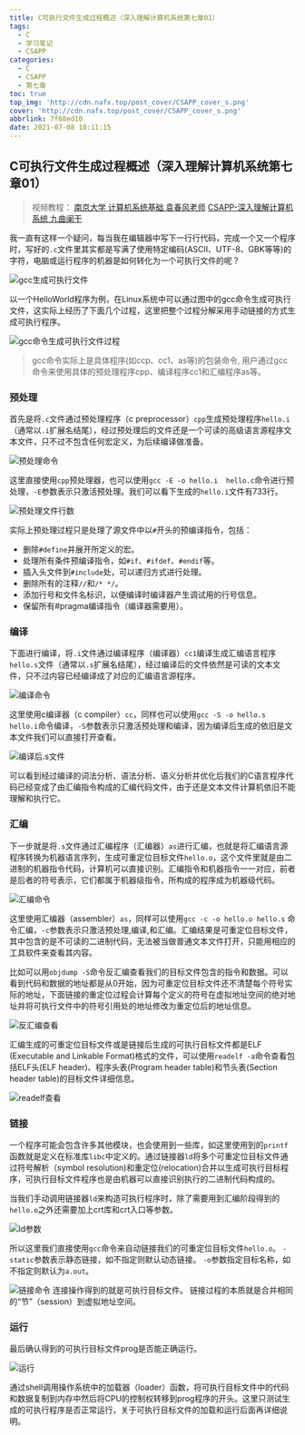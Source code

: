 ```yaml
---
title: C可执行文件生成过程概述（深入理解计算机系统第七章01）
tags:
  - C
  - 学习笔记
  - CSAPP
categories:
  - C
  - CSAPP
  - 第七章
toc: true
top_img: 'http://cdn.nafx.top/post_cover/CSAPP_cover_s.png'
cover: 'http://cdn.nafx.top/post_cover/CSAPP_cover_s.png'
abbrlink: 7f68ed10
date: 2021-07-08 10:11:15
---
```


## C可执行文件生成过程概述（深入理解计算机系统第七章01） 

> 视频教程：
> [南京大学 计算机系统基础 袁春风老师](https://www.bilibili.com/video/BV1kE411X7S5)
> [CSAPP-深入理解计算机系统 九曲阑干](https://www.bilibili.com/video/BV1X34y1o7zq)

我一直有这样一个疑问，每当我在编辑器中写下一行行代码，完成一个又一个程序时，写好的`.c`文件里其实都是写满了使用特定编码(ASCII、UTF-8、GBK等等)的字符，电脑或运行程序的机器是如何转化为一个可执行文件的呢？

![gcc生成可执行文件](http://cdn.nafx.top/post_cover/20220824170053.png)

以一个HelloWorld程序为例，在Linux系统中可以通过图中的gcc命令生成可执行文件，这实际上经历了下面几个过程，这里把整个过程分解采用手动链接的方式生成可执行程序。

![gcc命令生成可执行文件过程](http://cdn.nafx.top/post_cover/6539f58189a6cfef1e659c5c682417e2.jpg)

> gcc命令实际上是具体程序(如ccp、cc1、as等)的包装命令,
> 用户通过gcc命令来使用具体的预处理程序cpp、编译程序cc1和汇编程序as等。

### 预处理

首先是将`.c`文件通过预处理程序（c preprocessor）`cpp`生成预处理程序`hello.i`（通常以`.i`扩展名结尾），经过预处理后的文件还是一个可读的高级语言源程序文本文件，只不过不包含任何宏定义，为后续编译做准备。

![预处理命令](http://cdn.nafx.top/post_cover/20220827145644.png)

这里直接使用`cpp`预处理器，也可以使用`gcc -E -o hello.i  hello.c`命令进行预处理，`-E`参数表示只激活预处理。我们可以看下生成的`hello.i`文件有733行。

![预处理文件行数](http://cdn.nafx.top/post_cover/20220827151615.png)

实际上预处理过程只是处理了源文件中以`#`开头的预编译指令，包括：

- 删除`#define`并展开所定义的宏。
- 处理所有条件预编译指令，如`#if`、`#ifdef`、`#endif`等。
- 插入头文件到`#include`处，可以递归方式进行处理。
- 删除所有的注释`//`和`/* */`。
- 添加行号和文件名标识，以便编译时编译器产生调试用的行号信息。
- 保留所有#pragma编译指令（编译器需要用）。

### 编译

下面进行编译，将`.i`文件通过编译程序（编译器）`cc1`编译生成汇编语言程序`hello.s`文件（通常以`.s`扩展名结尾），经过编译后的文件依然是可读的文本文件，只不过内容已经编译成了对应的汇编语言源程序。

![编译命令](http://cdn.nafx.top/post_cover/20220827153119.png)

这里使用c编译器（c compiler）`cc`，同样也可以使用`gcc -S -o hello.s hello.i`命令编译，`-S`参数表示只激活预处理和编译，因为编译后生成的依旧是文本文件我们可以直接打开查看。

![编译后.s文件](http://cdn.nafx.top/post_cover/20220827153559.png)

可以看到经过编译的词法分析、语法分析、语义分析并优化后我们的C语言程序代码已经变成了由汇编指令构成的汇编代码文件，由于还是文本文件计算机依旧不能理解和执行它。

### 汇编

下一步就是将`.s`文件通过汇编程序（汇编器）`as`进行汇编，也就是将汇编语言源程序转换为机器语言序列，生成可重定位目标文件`hello.o`，这个文件里就是由二进制的机器指令代码，计算机可以直接识别。汇编指令和机器指令一一对应，前者是后者的符号表示，它们都属于机器级指令，所构成的程序成为机器级代码。

![汇编命令](http://cdn.nafx.top/post_cover/20220827154421.png)

这里使用汇编器（assembler）`as`，同样可以使用`gcc -c -o hello.o hello.s` 命令汇编，`-c`参数表示只激活预处理,编译,和汇编。汇编结果是可重定位目标文件，其中包含的是不可读的二进制代码，无法被当做普通文本文件打开，只能用相应的工具软件来查看其内容。

比如可以用`objdump -S`命令反汇编查看我们的目标文件包含的指令和数据。可以看到代码和数据的地址都是从0开始，因为可重定位目标文件还不清楚每个符号实际的地址，下面链接的重定位过程会计算每个定义的符号在虚拟地址空间的绝对地址并将可执行文件中的符号引用处的地址修改为重定位后的地址信息。

![反汇编查看](http://cdn.nafx.top/post_cover/20220827190154.png)

汇编生成的可重定位目标文件或是链接后生成的可执行目标文件都是ELF (Executable and Linkable Format)格式的文件，可以使用`readelf -a`命令查看包括ELF头(ELF header)、程序头表(Program header table)和节头表(Section header table)的目标文件详细信息。

![readelf查看](http://cdn.nafx.top/post_cover/20220827193010.png)

### 链接

一个程序可能会包含许多其他模块，也会使用到一些库，如这里使用到的`printf`函数就是定义在标准库`libc`中定义的。通过链接器`ld`将多个可重定位目标文件通过符号解析（symbol resolution)和重定位(relocation)合并以生成可执行目标程序，可执行目标文件程序也是由机器可以直接识别执行的二进制代码构成的。

当我们手动调用链接器`ld`来构造可执行程序时，除了需要用到汇编阶段得到的`hello.o`之外还需要加上crt库和crt入口等参数。

![ld参数](http://cdn.nafx.top/post_cover/20220827164200.png)

所以这里我们直接使用`gcc`命令来自动链接我们的可重定位目标文件`hello.o`。
`-static`参数表示静态链接，如不指定则默认动态链接。
`-o`参数指定目标名称，如不指定则默认为`a.out`。

![链接命令](http://cdn.nafx.top/post_cover/20220827164358.png)
连接操作得到的就是可执行目标文件。
链接过程的本质就是合并相同的“节”（session）到虚拟地址空间。

### 运行

最后确认得到的可执行目标文件prog是否能正确运行。

![运行](http://cdn.nafx.top/post_cover/20220827184644.png)

通过shell调用操作系统中的加载器（loader）函数，将可执行目标文件中的代码和数据复制到内存中然后将CPU的控制权转移到prog程序的开头。这里只测试生成的可执行程序是否正常运行，关于可执行目标文件的加载和运行后面再详细说明。
